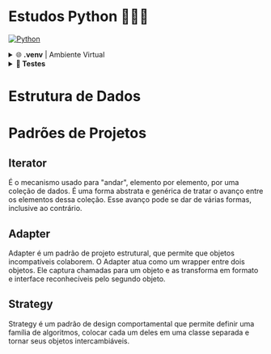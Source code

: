 # Estudos Python 🐍🎉💙

<a href="https://marketplace.visualstudio.com/items?itemName=EliazBobadilla.python-ultiextension-pack" title="Python UltiExtension Pack" target="__blank">

![Python](https://img.shields.io/badge/python-3670A0?style=for-the-badge&logo=python&logoColor=ffdd54)

</a>

<details>
<summary>🌐 <strong>.venv</strong> | Ambiente Virtual</summary></br>
  O ambiente virtual possibilita executar diferentes tipos de projetos com diferentes versões de bibliotecas, sem o risco de conflitar com a maquina local, e todas as bibilotecas do projeto atual estarão sendo instalados dentro desse ambiente.
  
  <br/>


```bash
# ___________________________
# 🚀 cria o ambiente virtual
  python3 -m venv .venv
# ___________________________

# ___________________________
# 🔛 ativa o ambiente virtual
  source .venv/bin/activate
# ___________________________

# ___________________________
# 🧰 instalar as dependências no ambiente virtual
# 🔎 dev-requirements.txt contém todas as dependências utilizadas no projeto
python3 -m pip install -r dev-requirements.txt
# ___________________________

# ___________________________
# 📴 desativa o ambiente virtual
deactivate
# ___________________________
```

</details>

<details>
<summary><strong>🧪 Testes</strong></summary><br />

[📖 Documentação](https://docs.pytest.org/en/6.2.x/getting-started.html)

Para executar os testes certifique-se de que você está com o ambiente virtual ativado
<strong>Executar os testes</strong>
```bash
pthon3 -m pytest
```
O arquivo `pyproject.toml` já configura corretamente o pytest. Entretanto, caso você tenha problemas com isso e queiraexplicitamente uma saída completa, o comando é:
```bash
python3 -m pytest -s -vv
```
Caso precise executar apenas um arquivo de testes basta executar o comando:
```bash
python3 -m pytest tests/nomedoarquivo.py
```
Caso precise executar apenas uma função de testes basta executar o comando:
```bash
python3 -m pytest -k nome_da_func_de_tests
```
Se desejar que os testes parem de ser executados quando acontecer o primeiro erro, use o parâmetro `-x`
```bash
python3 -m pytest -x tests/nomedoarquivo.py
```
Caso queria executar um teste especifico de um arquivo basta executar o comando:
```bash
python3 -m pytest -x tests/nomedoarquivo.py::test_nome_do_teste
```
</details>

# Estrutura de Dados



# Padrões de Projetos


## Iterator
É o mecanismo usado para "andar", elemento por elemento, por uma coleção de dados. É uma forma abstrata e genérica de tratar o avanço entre os elementos dessa coleção. Esse avanço pode se dar de várias formas, inclusive ao contrário.

## Adapter
Adapter é um padrão de projeto estrutural, que permite que objetos incompatíveis colaborem. O Adapter atua como um wrapper entre dois objetos. Ele captura chamadas para um objeto e as transforma em formato e interface reconhecíveis pelo segundo objeto.

## Strategy

Strategy é um padrão de design comportamental que permite definir uma família de algoritmos, colocar cada um deles em uma classe separada e tornar seus objetos intercambiáveis.
